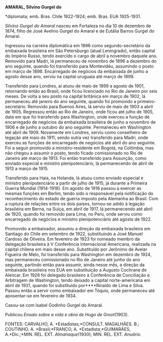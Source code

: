 **AMARAL, Silvino Gurgel do**

\*diplomata; emb. Bras. Chile 1922-1924; emb. Bras. EUA 1925-1931.

*Silvino Gurgel do Amaral* nasceu em Fortaleza no dia 10 de dezembro de
1874, filho de José Avelino Gurgel do Amaral e de Eutália Barros Gurgel
do Amaral.

Ingressou na carreira diplomática em 1896 como segundo-secretário da
embaixada brasileira em São Petersburgo (atual Leningrado), então
capital do Império Russo, tendo exercido o cargo de abril a novembro
daquele ano. Removido para Madri, lá permaneceu de novembro de 1896 a
dezembro do ano seguinte, quando foi transferido para Montevidéu,
assumindo o posto em março de 1898. Encarregado de negócios da embaixada
de junho a agosto desse ano, serviu na capital uruguaia até março de
1899.

Transferido para Londres, aí atuou de maio de 1899 a agosto de 1901,
retornando então ao Brasil, onde ficou licenciado no Rio de Janeiro por
seis meses. De volta a seu posto na capital britânica em março de 1902,
lá permaneceu até janeiro do ano seguinte, quando foi promovido a
primeiro-secretário. Removido para Buenos Aires, lá serviu de maio de
1903 a abril de 1905. Regressou então ao Rio de Janeiro, onde ficou até
julho de 1905, data em que foi transferido para Washington, onde exerceu
a função de encarregado de negócios da embaixada brasileira de junho a
novembro de 1906 e de junho a outubro do ano seguinte. Permaneceu em
Washington até abril de 1909. Novamente em Londres, serviu como
conselheiro de legação até maio de 1911, sendo outra vez transferido
para Madri, onde exerceu as funções de encarregado de negócios até abril
do ano seguinte. Foi a seguir promovido a ministro-residente em Bogotá,
na Colômbia, mas não chegou a assumir o posto, tendo ficado comissionado
no Rio de Janeiro até março de 1913. Foi então transferido para
Assunção, como enviado especial e ministro plenipotenciário, lá
permanecendo de abril de 1913 a março de 1915.

Transferido para Haia, na Holanda, lá atuou como enviado especial e
ministro plenipotenciário a partir de julho de 1915, já durante a
Primeira Guerra Mundial (1914-1918). Em agosto de 1916 passou a exercer
as mesmas funções em Berlim, tendo sido o responsável pela notificação
do reconhecimento do estado de guerra imposto pela Alemanha ao Brasil.
Com a ruptura de relações entre os dois países, tornou-se adido à
legação brasileira em Berna, na Suíça, em abril de 1917, lá permanecendo
até abril de 1920, quando foi removido para Lima, no Peru, onde serviu
como encarregado de negócios e ministro plenipotenciário até agosto de
1922.

Promovido a embaixador, assumiu a direção da embaixada brasileira em
Santiago do Chile em setembro de 1922, substituindo a José Manuel
Cardoso de Oliveira. Em fevereiro de 1923 foi nomeado membro da
delegação brasileira à V Conferência Internacional Americana, realizada
na capital chilena em maio desse ano. Substituído por Jerônimo de Avelar
Figueira de Melo, foi transferido para Washington em dezembro de 1924,
mas permaneceu comissionado no Rio de Janeiro até junho do ano seguinte,
partindo então para assumir, ainda nesse mês, a direção da embaixada
brasileira nos EUA em substituição a Augusto Cochrane de Alencar. Em
1928 foi delegado brasileiro à Conferência de Conciliação e Arbitragem
de Washington, tendo deixado a capital norte-americana em abril de 1931,
quando foi substituído por****Rinaldo de Lima e Silva. Passou então a
servir como embaixador em Tóquio, onde permaneceu até aposentar-se em
fevereiro de 1934.

Casou-se com Isabel Godinho Gurgel do Amaral.

Publicou *Ensaio sobre a vida e obra de* *Hugo de Groot*(1903).

FONTES: CARVALHO, A. *Estadistas;*CONSULT. MAGALHÃES. B.; COUTINHO. A.
*Brasil;*FRANCO, A. *Estadista;*GUIMARÃES, A.*Dic.;*MIN. REL. EXT.
*Almanaque*(1930); MIN. REL. EXT. *Anuário.*

 
